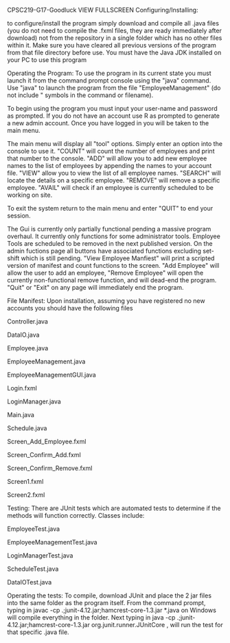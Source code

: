 CPSC219-G17-Goodluck
VIEW FULLSCREEN
Configuring/Installing:

to configure/install the program simply download and compile all .java files (you do not need to compile the .fxml files, they are ready immediately after download) not
from the repository in a single folder which has no other files within it. Make sure you have cleared all previous versions of the program from that file directory 
before use. You must have the Java JDK installed on your PC to use this program

Operating the Program: To use the program in its current state you must launch it from the command prompt console using the "java" command. Use "java" to launch the 
program from the file "EmployeeManagement" (do not include " symbols in the command or filename).

To begin using the program you must input your user-name and password as prompted. If you do not have an account use R as prompted to generate a new admin account. Once
you have logged in you will be taken to the main menu.

The main menu will display all "tool" options. Simply enter an option into the console to use it. "COUNT" will count the number of employees and print that number to 
the console. "ADD" will allow you to add new employee names to the list of employees by appending the names to your account file. "VIEW" allow you to view the list of 
all employee names. "SEARCH" will locate the details on a specific employee. "REMOVE" will remove a specific employee. "AVAIL" will check if an employee is currently
scheduled to be working on site.

To exit the system return to the main menu and enter "QUIT" to end your session.

The Gui is currently only partially functional pending a massive program overhaul. It currently only functions for some administrator tools. Employee Tools are 
scheduled to be removed in the next published version. On the admin fuctions page all buttons have associated functions excluding set-shift which is still pending.
"View Employee Manfiest" will print a scripted version of manifest and count functions to the screen. "Add Employee" will allow the user to add an employee, "Remove
Employee" will open the currently non-functional remove function, and will dead-end the program. "Quit" or "Exit" on any page will immediately end the program.

File Manifest: Upon installation, assuming you have registered no new accounts you should have the following files

Controller.java

DataIO.java

Employee.java

EmployeeManagement.java

EmployeeManagementGUI.java

Login.fxml

LoginManager.java

Main.java

Schedule.java

Screen_Add_Employee.fxml

Screen_Confirm_Add.fxml

Screen_Confirm_Remove.fxml

Screen1.fxml

Screen2.fxml

Testing: There are JUnit tests which are automated tests to determine if the methods will function correctly. Classes include: 

EmployeeTest.java

EmployeeManagementTest.java

LoginManagerTest.java

ScheduleTest.java

DataIOTest.java

Operating the tests: To compile, download JUnit and place the 2 jar files into the same folder as the program itself. From the command
prompt, typing in javac -cp .;junit-4.12.jar;hamcrest-core-1.3.jar *.java on Windows will compile everything in the folder. Next typing in 
java -cp .;junit-4.12.jar;hamcrest-core-1.3.jar org.junit.runner.JUnitCore <TestClass>, will run the test for that specific .java file.
